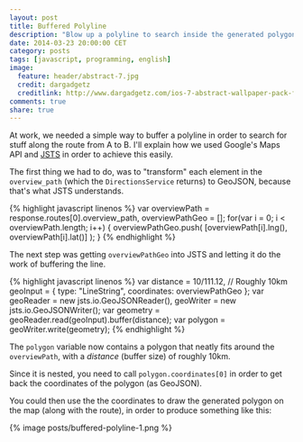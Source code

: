 ```yaml
---
layout: post
title: Buffered Polyline
description: "Blow up a polyline to search inside the generated polygon."
date: 2014-03-23 20:00:00 CET
category: posts
tags: [javascript, programming, english]
image:
  feature: header/abstract-7.jpg
  credit: dargadgetz
  creditlink: http://www.dargadgetz.com/ios-7-abstract-wallpaper-pack-for-iphone-5-and-ipod-touch-retina/
comments: true
share: true
---
```


At work, we needed a simple way to buffer a polyline in order to search for stuff along the route from A to B. I'll explain how we used Google's Maps API and [JSTS](https://github.com/bjornharrtell/jsts) in order to achieve this easily.

The first thing we had to do, was to "transform" each element in the `overview_path` (which the `DirectionsService` returns) to GeoJSON, because that's what JSTS understands.

{% highlight javascript linenos %}
var overviewPath = response.routes[0].overview_path,
    overviewPathGeo = [];
for(var i = 0; i < overviewPath.length; i++) {
    overviewPathGeo.push(
        [overviewPath[i].lng(), overviewPath[i].lat()]
    );
}
{% endhighlight %}

The next step was getting `overviewPathGeo` into JSTS and letting it do the work of buffering the line.

{% highlight javascript linenos %}
var distance = 10/111.12, // Roughly 10km
    geoInput = {
        type: "LineString",
        coordinates: overviewPathGeo
    };
var geoReader = new jsts.io.GeoJSONReader(),
    geoWriter = new jsts.io.GeoJSONWriter();
var geometry = geoReader.read(geoInput).buffer(distance);
var polygon = geoWriter.write(geometry);
{% endhighlight %}

The `polygon` variable now contains a polygon that neatly fits around the `overviewPath`, with a *distance* (buffer size) of roughly 10km.

Since it is nested, you need to call `polygon.coordinates[0]` in order to get back the coordinates of the polygon (as GeoJSON).

You could then use the the coordinates to draw the generated polygon on the map (along with the route), in order to produce something like this:

{% image posts/buffered-polyline-1.png %}
